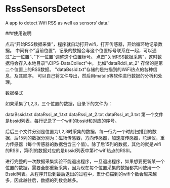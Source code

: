 # RssSensorsDetect
A app to detect Wifi RSS as well as sensors‘ data.’

###使用说明

点击“开始RSS数据采集”，程序就自动打开wifi，打开传感器，开始循环地记录数据。
中间有个”当前位置“，记录的数据会与这个位置标号联系在一起，可以通过”上一位置“、”下一位置“调整这个位置标号。
点击”关闭RSS数据采集“，这时数据将会存入本地目录"\CIPS-DataCollect"中。
比如"dataRddi_at_2" 存储的是第二个位置上的RSS数据。
"dataBssid.txt"存储的是扫描到的WiFi热点的各种信息，及其顺序。
可以自己将文件导出，然后用matalb等软件进行数据的分析和处理。

数据格式

如果采集了1,2,3，三个位置的数据，目录下的文件为：

dataBssid.txt
dataRssi_at_1.txt
dataRssi_at_2.txt
dataRssi_at_3.txt
第一个文件是bssid列表，每行记录了一个wifi的bssid和对应的序号。

后后三个文件分别是位置为1,2,3时采集的数据，每一行为一个时刻扫描到的数据，后15列的数据分别为：磁场传感器，方向传感器，加速度传感器，陀螺仪，重力传感器（每个传感器的数据包含三个值）。除了后15列的数据，其他的就是wifi的RSSI，第i列的数据对应的是bssid列表中第i个wifi热点的RSSI。

进行完整的一次数据采集实验不能退出程序，一旦退出程序，如果想要更新某一个位置的数据，需要全部重新采集，因为现在每个位置采集的数据都共同使用一个Bssid列表。从程序开启到最后退出的过程中，累计扫描到的wifi个数会越来越多，因此越往后，数据的列数会越多。

